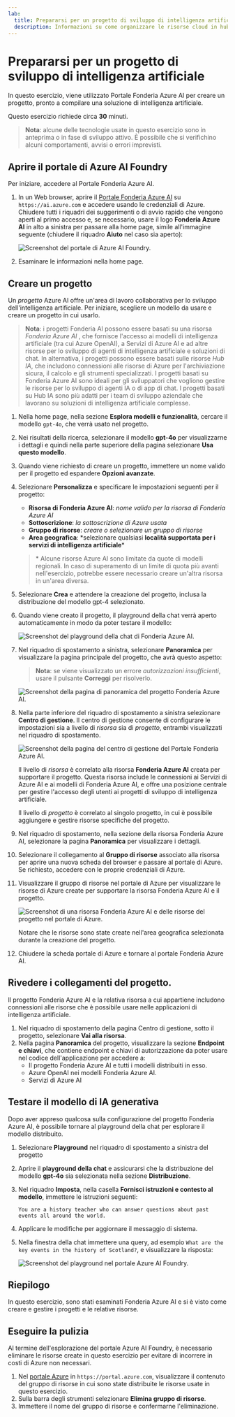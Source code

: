 ```yaml
---
lab:
  title: Prepararsi per un progetto di sviluppo di intelligenza artificiale
  description: Informazioni su come organizzare le risorse cloud in hub e progetti in modo da garantire agli sviluppatori una creazione di soluzioni di intelligenza artificiale di successo.
---
```


# Prepararsi per un progetto di sviluppo di intelligenza artificiale

In questo esercizio, viene utilizzato Portale Fonderia Azure AI per creare un progetto, pronto a compilare una soluzione di intelligenza artificiale.

Questo esercizio richiede circa **30** minuti.

> **Nota**: alcune delle tecnologie usate in questo esercizio sono in anteprima o in fase di sviluppo attivo. È possibile che si verifichino alcuni comportamenti, avvisi o errori imprevisti.

## Aprire il portale di Azure AI Foundry

Per iniziare, accedere al Portale Fonderia Azure AI.

1. In un Web browser, aprire il [Portale Fonderia Azure AI](https://ai.azure.com) su `https://ai.azure.com` e accedere usando le credenziali di Azure. Chiudere tutti i riquadri dei suggerimenti o di avvio rapido che vengono aperti al primo accesso e, se necessario, usare il logo **Fonderia Azure AI** in alto a sinistra per passare alla home page, simile all'immagine seguente (chiudere il riquadro **Aiuto** nel caso sia aperto):

    ![Screenshot del portale di Azure AI Foundry.](./media/ai-foundry-home.png)

1. Esaminare le informazioni nella home page.

## Creare un progetto

Un *progetto* Azure AI offre un'area di lavoro collaborativa per lo sviluppo dell'intelligenza artificiale. Per iniziare, scegliere un modello da usare e creare un progetto in cui usarlo.

> **Nota**: i progetti Fonderia AI possono essere basati su una risorsa *Fonderia Azure AI* , che fornisce l'accesso ai modelli di intelligenza artificiale (tra cui Azure OpenAI), a Servizi di Azure AI e ad altre risorse per lo sviluppo di agenti di intelligenza artificiale e soluzioni di chat. In alternativa, i progetti possono essere basati sulle risorse *Hub IA*, che includono connessioni alle risorse di Azure per l'archiviazione sicura, il calcolo e gli strumenti specializzati. I progetti basati su Fonderia Azure AI sono ideali per gli sviluppatori che vogliono gestire le risorse per lo sviluppo di agenti IA o di app di chat. I progetti basati su Hub IA sono più adatti per i team di sviluppo aziendale che lavorano su soluzioni di intelligenza artificiale complesse.

1. Nella home page, nella sezione **Esplora modelli e funzionalità**, cercare il modello `gpt-4o`, che verrà usato nel progetto.
1. Nei risultati della ricerca, selezionare il modello **gpt-4o** per visualizzarne i dettagli e quindi nella parte superiore della pagina selezionare **Usa questo modello**.
1. Quando viene richiesto di creare un progetto, immettere un nome valido per il progetto ed espandere **Opzioni avanzate**.
1. Selezionare **Personalizza** e specificare le impostazioni seguenti per il progetto:
    - **Risorsa di Fonderia Azure AI**: *nome valido per la risorsa di Fonderia Azure AI*
    - **Sottoscrizione**: *la sottoscrizione di Azure usata*
    - **Gruppo di risorse**: *creare o selezionare un gruppo di risorse*
    - **Area geografica**: *selezionare qualsiasi **località supportata per i servizi di intelligenza artificiale**\*

    > \* Alcune risorse Azure AI sono limitate da quote di modelli regionali. In caso di superamento di un limite di quota più avanti nell'esercizio, potrebbe essere necessario creare un'altra risorsa in un'area diversa.

1. Selezionare **Crea** e attendere la creazione del progetto, inclusa la distribuzione del modello gpt-4 selezionato.
1. Quando viene creato il progetto, il playground della chat verrà aperto automaticamente in modo da poter testare il modello:

    ![Screenshot del playground della chat di Fonderia Azure AI.](./media/ai-foundry-chat-playground.png)

1. Nel riquadro di spostamento a sinistra, selezionare **Panoramica** per visualizzare la pagina principale del progetto, che avrà questo aspetto:

    > **Nota**: se viene visualizzato un errore *autorizzazioni insufficienti*, usare il pulsante **Correggi** per risolverlo.

    ![Screenshot della pagina di panoramica del progetto Fonderia Azure AI.](./media/ai-foundry-project.png)

1. Nella parte inferiore del riquadro di spostamento a sinistra selezionare **Centro di gestione**. Il centro di gestione consente di configurare le impostazioni sia a livello di *risorsa* sia di *progetto*, entrambi visualizzati nel riquadro di spostamento.

    ![Screenshot della pagina del centro di gestione del Portale Fonderia Azure AI.](./media/ai-foundry-management.png)

    Il livello di *risorsa* è correlato alla risorsa **Fonderia Azure AI** creata per supportare il progetto. Questa risorsa include le connessioni ai Servizi di Azure AI e ai modelli di Fonderia Azure AI, e offre una posizione centrale per gestire l'accesso degli utenti ai progetti di sviluppo di intelligenza artificiale.

    Il livello di *progetto* è correlato al singolo progetto, in cui è possibile aggiungere e gestire risorse specifiche del progetto.

1. Nel riquadro di spostamento, nella sezione della risorsa Fonderia Azure AI, selezionare la pagina **Panoramica** per visualizzare i dettagli.
1. Selezionare il collegamento al **Gruppo di risorse** associato alla risorsa per aprire una nuova scheda del browser e passare al portale di Azure. Se richiesto, accedere con le proprie credenziali di Azure.
1. Visualizzare il gruppo di risorse nel portale di Azure per visualizzare le risorse di Azure create per supportare la risorsa Fonderia Azure AI e il progetto.

    ![Screenshot di una risorsa Fonderia Azure AI e delle risorse del progetto nel portale di Azure.](./media/azure-portal-resources.png)

    Notare che le risorse sono state create nell'area geografica selezionata durante la creazione del progetto.

1. Chiudere la scheda portale di Azure e tornare al portale Fonderia Azure AI.

## Rivedere i collegamenti del progetto.

Il progetto Fonderia Azure AI e la relativa risorsa a cui appartiene includono connessioni alle risorse che è possibile usare nelle applicazioni di intelligenza artificiale.

1. Nel riquadro di spostamento della pagina Centro di gestione, sotto il progetto, selezionare **Vai alla risorsa**.
1. Nella pagina **Panoramica** del progetto, visualizzare la sezione **Endpoint e chiavi**, che contiene endpoint e chiavi di autorizzazione da poter usare nel codice dell'applicazione per accedere a:
    - Il progetto Fonderia Azure AI e tutti i modelli distribuiti in esso.
    - Azure OpenAI nei modelli Fonderia Azure AI.
    - Servizi di Azure AI

## Testare il modello di IA generativa

Dopo aver appreso qualcosa sulla configurazione del progetto Fonderia Azure AI, è possibile tornare al playground della chat per esplorare il modello distribuito.

1. Selezionare **Playground** nel riquadro di spostamento a sinistra del progetto 
1. Aprire il **playground della chat** e assicurarsi che la distribuzione del modello **gpt-4o** sia selezionata nella sezione **Distribuzione**.
1. Nel riquadro **Imposta**, nella casella **Fornisci istruzioni e contesto al modello**, immettere le istruzioni seguenti:

    ```
   You are a history teacher who can answer questions about past events all around the world.
    ```

1. Applicare le modifiche per aggiornare il messaggio di sistema.
1. Nella finestra della chat immettere una query, ad esempio `What are the key events in the history of Scotland?`, e visualizzare la risposta:

    ![Screenshot del playground nel portale Azure AI Foundry.](./media/ai-foundry-playground.png)

## Riepilogo

In questo esercizio, sono stati esaminati Fonderia Azure AI e si è visto come creare e gestire i progetti e le relative risorse.

## Eseguire la pulizia

Al termine dell'esplorazione del portale Azure AI Foundry, è necessario eliminare le risorse create in questo esercizio per evitare di incorrere in costi di Azure non necessari.

1. Nel [portale Azure](https://portal.azure.com) in `https://portal.azure.com`, visualizzare il contenuto del gruppo di risorse in cui sono state distribuite le risorse usate in questo esercizio.
1. Sulla barra degli strumenti selezionare **Elimina gruppo di risorse**.
1. Immettere il nome del gruppo di risorse e confermarne l'eliminazione.
